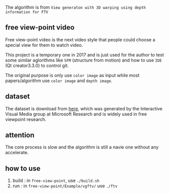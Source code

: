 The algorithm is from `View generaton with 3D warping using depth information for FTV`



free view-point video
---

Free view-point video is the next video style that people could choose a special view for them to watch video.

This project is a temporary one in 2017 and is just used for the author to test some similar aglorithms like `SFM` (structure from motion) and how to use `IDE` (Qt creator3.3.0) to control git.

The original purpose is only use `color image` as input while most papers/algorithm use `color image` and `depth image`.

dataset
---
The dataset is download from [here](https://download.microsoft.com/download/6/F/B/6FBC4A82-443A-44F2-99F1-835F2C2E4379/3DVideos-distrib.zip), which was generated by the Interactive Visual Media group at Microsoft Research and is widely used in free viewpoint research.


attention
-----
The core process is slow and the algorithm is still a navie one without any accelerate.


how to use
---
1. build : in `free-view-point`, use `./build.sh`
2. run : in `free-view-point/Example/vgftv/` use `./ftv`

